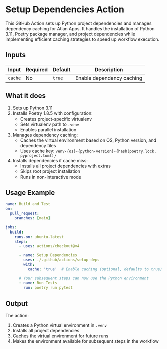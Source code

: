 # Setup Dependencies Action

This GitHub Action sets up Python project dependencies and manages dependency caching for Atlan Apps. It handles the installation of Python 3.11, Poetry package manager, and project dependencies while implementing efficient caching strategies to speed up workflow execution.

## Inputs

| Input | Required | Default | Description |
|-------|----------|---------|-------------|
| `cache` | No | `true` | Enable dependency caching |

## What it does

1. Sets up Python 3.11
2. Installs Poetry 1.8.5 with configuration:
    - Creates project-specific virtualenv
    - Sets virtualenv path to `.venv`
    - Enables parallel installation
3. Manages dependency caching:
    - Caches the virtual environment based on OS, Python version, and dependency files
    - Uses cache key: `venv-{os}-{python-version}-{hash(poetry.lock, pyproject.toml)}`
4. Installs dependencies if cache miss:
    - Installs all project dependencies with extras
    - Skips root project installation
    - Runs in non-interactive mode

## Usage Example

```yaml
name: Build and Test
on:
  pull_request:
    branches: [main]

jobs:
  build:
    runs-on: ubuntu-latest
    steps:
      - uses: actions/checkout@v4

      - name: Setup Dependencies
        uses: ./.github/actions/setup-deps
        with:
          cache: 'true'  # Enable caching (optional, defaults to true)

      # Your subsequent steps can now use the Python environment
      - name: Run Tests
        run: poetry run pytest
```

## Output

The action:

1. Creates a Python virtual environment in `.venv`
2. Installs all project dependencies
3. Caches the virtual environment for future runs
4. Makes the environment available for subsequent steps in the workflow